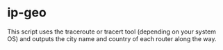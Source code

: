 # ip-geo
This script uses the traceroute or tracert tool (depending on your system OS) and outputs the city name and country of each router along the way.
